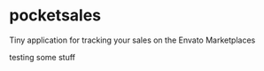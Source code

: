# pocketsales
Tiny application for tracking your sales on the Envato Marketplaces

testing some stuff
